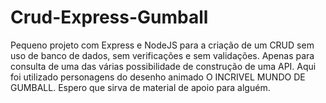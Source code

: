 # Crud-Express-Gumball
Pequeno projeto com Express e NodeJS para a criação de um CRUD sem uso de banco de dados, sem verificações e sem validações. Apenas para consulta de uma das várias possibilidade de construção de uma API. Aqui foi utilizado personagens do desenho animado O INCRIVEL MUNDO DE GUMBALL. Espero que sirva de material de apoio para alguém.

